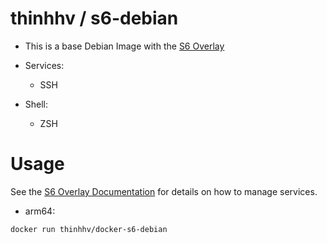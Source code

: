 thinhhv / s6-debian
=====================

- This is a base Debian Image with the [S6 Overlay](https://github.com/just-containers/s6-overlay)

- Services:
    - SSH
- Shell:
    - ZSH

# Usage

See the [S6 Overlay Documentation](https://github.com/just-containers/s6-overlay) for details on how to manage services.

- arm64:

```shell
docker run thinhhv/docker-s6-debian
```
